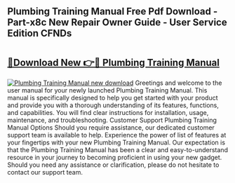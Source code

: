 ## Plumbing Training Manual Free Pdf Download - Part-x8c New Repair Owner Guide - User Service Edition CFNDs

# <h2><a href="http://cf22153.oget.top/?id=Plumbing+Training+Manual">🔗Download New 👉🔴 Plumbing Training Manual</a></h2>

[![Plumbing Training Manual new download](https://i.imgur.com/5g1atiW.png)](http://cf22153.oget.top/?id=Plumbing+Training+Manual)
Greetings and welcome to the user manual for your newly launched Plumbing Training Manual. This manual is specifically designed to help you get started with your product and provide you with a thorough understanding of its features, functions, and capabilities. You will find clear instructions for installation, usage, maintenance, and troubleshooting. Customer Support Plumbing Training Manual Options Should you require assistance, our dedicated customer support team is available to help. Experience the power of list of features at your fingertips with your new Plumbing Training Manual. Our expectation is that the Plumbing Training Manual has been a clear and easy-to-understand resource in your journey to becoming proficient in using your new gadget. Should you need any assistance or clarification, please do not hesitate to contact our support team.
